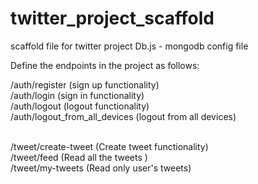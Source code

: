 # twitter_project_scaffold

scaffold file for twitter project
Db.js - mongodb config file

Define the endpoints in the project as follows:

/auth/register (sign up functionality)
<br>
/auth/login (sign in functionality)
<br>
/auth/logout (logout functionality)
<br>
/auth/logout_from_all_devices (logout from all devices)
<br>
<br>

/tweet/create-tweet (Create tweet functionality)<br>
/tweet/feed (Read all the tweets )<br>
/tweet/my-tweets (Read only user's tweets)<br>
